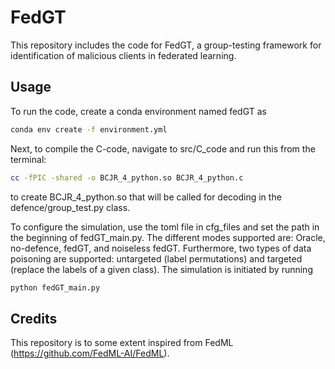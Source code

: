 # FedGT

This repository includes the code for FedGT, a group-testing framework for identification of malicious clients in federated learning. 

## Usage
To run the code, create a conda environment named fedGT as
```bash
conda env create -f environment.yml
```

Next, to compile the C-code, navigate to src/C_code and run this from the terminal:
```bash
cc -fPIC -shared -o BCJR_4_python.so BCJR_4_python.c
```
to create BCJR_4_python.so that will be called for decoding in the defence/group_test.py class.

To configure the simulation, use the toml file in cfg_files and set the path in the beginning of fedGT_main.py. The different modes supported are: Oracle, no-defence, fedGT, and noiseless fedGT. Furthermore, two types of data poisoning are supported: untargeted (label permutations) and targeted (replace the labels of a given class).
The simulation is initiated by running 
```bash
python fedGT_main.py 
```

## Credits
This repository is to some extent inspired from FedML (https://github.com/FedML-AI/FedML).
